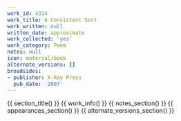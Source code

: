 ```yaml
---
work_id: 4314
work_title: A Consistent Sort
work_written: null
written_date: approximate
work_collected: 'yes'
work_category: Poem
notes: null
icon: material/book
alternate_versions: []
broadsides:
- publisher: X-Ray Press
  pub_date: '2007'
---
```


{{ section_title() }}
{{ work_info() }}
{{ notes_section() }}
{{ appearances_section() }}
{{ alternate_versions_section() }}